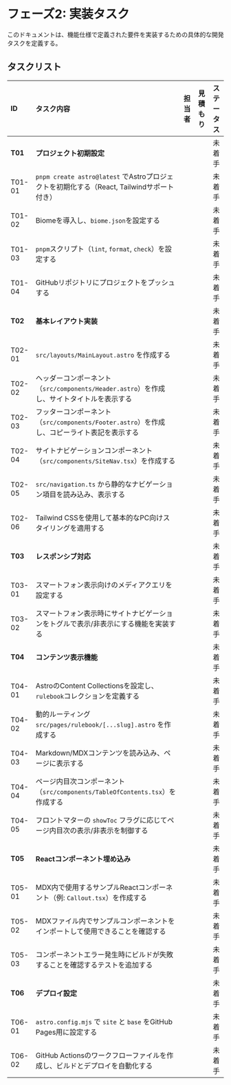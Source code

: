 # フェーズ2: 実装タスク

このドキュメントは、機能仕様で定義された要件を実装するための具体的な開発タスクを定義する。

## タスクリスト

| ID | タスク内容 | 担当者 | 見積もり | ステータス |
|:---|:---|:---:|:---:|:---:|
| **T01** | **プロジェクト初期設定** | | | 未着手 |
| T01-01 | `pnpm create astro@latest` でAstroプロジェクトを初期化する（React, Tailwindサポート付き） | | | 未着手 |
| T01-02 | Biomeを導入し、`biome.json`を設定する | | | 未着手 |
| T01-03 | `pnpm`スクリプト（`lint`, `format`, `check`）を設定する | | | 未着手 |
| T01-04 | GitHubリポジトリにプロジェクトをプッシュする | | | 未着手 |
| **T02** | **基本レイアウト実装** | | | 未着手 |
| T02-01 | `src/layouts/MainLayout.astro` を作成する | | | 未着手 |
| T02-02 | ヘッダーコンポーネント（`src/components/Header.astro`）を作成し、サイトタイトルを表示する | | | 未着手 |
| T02-03 | フッターコンポーネント（`src/components/Footer.astro`）を作成し、コピーライト表記を表示する | | | 未着手 |
| T02-04 | サイトナビゲーションコンポーネント（`src/components/SiteNav.tsx`）を作成する | | | 未着手 |
| T02-05 | `src/navigation.ts` から静的なナビゲーション項目を読み込み、表示する | | | 未着手 |
| T02-06 | Tailwind CSSを使用して基本的なPC向けスタイリングを適用する | | | 未着手 |
| **T03** | **レスポンシブ対応** | | | 未着手 |
| T03-01 | スマートフォン表示向けのメディアクエリを設定する | | | 未着手 |
| T03-02 | スマートフォン表示時にサイトナビゲーションをトグルで表示/非表示にする機能を実装する | | | 未着手 |
| **T04** | **コンテンツ表示機能** | | | 未着手 |
| T04-01 | AstroのContent Collectionsを設定し、`rulebook`コレクションを定義する | | | 未着手 |
| T04-02 | 動的ルーティング `src/pages/rulebook/[...slug].astro` を作成する | | | 未着手 |
| T04-03 | Markdown/MDXコンテンツを読み込み、ページに表示する | | | 未着手 |
| T04-04 | ページ内目次コンポーネント（`src/components/TableOfContents.tsx`）を作成する | | | 未着手 |
| T04-05 | フロントマターの `showToc` フラグに応じてページ内目次の表示/非表示を制御する | | | 未着手 |
| **T05** | **Reactコンポーネント埋め込み** | | | 未着手 |
| T05-01 | MDX内で使用するサンプルReactコンポーネント（例: `Callout.tsx`）を作成する | | | 未着手 |
| T05-02 | MDXファイル内でサンプルコンポーネントをインポートして使用できることを確認する | | | 未着手 |
| T05-03 | コンポーネントエラー発生時にビルドが失敗することを確認するテストを追加する | | | 未着手 |
| **T06** | **デプロイ設定** | | | 未着手 |
| T06-01 | `astro.config.mjs` で `site` と `base` をGitHub Pages用に設定する | | | 未着手 |
| T06-02 | GitHub Actionsのワークフローファイルを作成し、ビルドとデプロイを自動化する | | | 未着手 |
